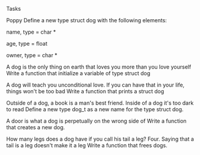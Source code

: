 Tasks

Poppy
Define a new type struct dog with the following elements:

name, type = char *

age, type = float

owner, type = char *

A dog is the only thing on earth that loves you more than you love yourself
Write a function that initialize a variable of type struct dog

A dog will teach you unconditional love. If you can have that in your life, things won't be too bad
Write a function that prints a struct dog

Outside of a dog, a book is a man's best friend. Inside of a dog it's too dark to read
Define a new type dog_t as a new name for the type struct dog.

A door is what a dog is perpetually on the wrong side of
Write a function that creates a new dog.

How many legs does a dog have if you call his tail a leg? Four. Saying that a tail is a leg doesn't make it a leg
Write a function that frees dogs.
